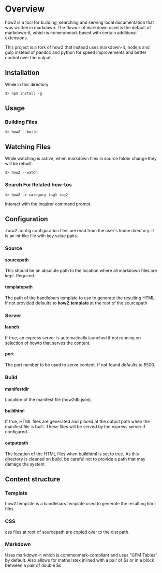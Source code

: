 # Overview

how2 is a tool for building, searching and serving local documentation that was written in markdown. The flavour of markdown used is the default of markdown-it, which is commonmark based with certain additional extensions.

This project is a fork of how2 that instead uses markdown-it, nodejs and gulp instead of pandoc and python for speed improvements and better control over the output.

## Installation

While in this directory

``` shell
$> npm install -g
```

## Usage

### Building Files

``` shell
$> how2 --build
```

## Watching Files

While watching is active, when markdown files in source folder change they will be rebuilt.

``` shell
$> how2 --watch
```

### Search For Related how-tos

``` shell
$> how2 -c category tag1 tag2
```

Interact with the inquirer command prompt.

## Configuration

.how2.config configuration files are read from the user's home directory. It is an ini-like file with key value pairs.

### Source

#### sourcepath

This should be an absolute path to the location where all markdown files are kept. Required.

#### templatepath

The path of the handlebars template to use to generate the resulting HTML. If not provided defaults to **how2.template** at the root of the sourcepath

### Server

#### launch

If true, an express server is automatically launched if not running on selection of howto that serves the content.

#### port

The port number to be used to serve content. If not found defaults to 5500.

### Build

#### manifestdir

Location of the manifest file (how2db.json).

#### buildhtml

If true, HTML files are generated and placed at the output path when the manifest file is built. These files will be served by the express server if configured.

#### outputpath

The location of the HTML files when buildhtml is set to true. As this directory is cleaned on build, be careful not to provide a path that may damage the system.

## Content structure

### Template

how2.template is a handlebars template used to generate the resulting html files.

### CSS

css files at root of sourcepath are copied over to the dist path.

### Markdown

Uses markdown-it which is commonmark-compliant and uses "GFM Tables" by default. Also allows for maths latex inlined with a pair of $s or in a block between a pair of double $s
